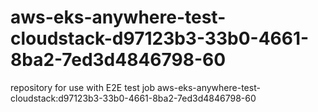 # aws-eks-anywhere-test-cloudstack-d97123b3-33b0-4661-8ba2-7ed3d4846798-60
repository for use with E2E test job aws-eks-anywhere-test-cloudstack:d97123b3-33b0-4661-8ba2-7ed3d4846798-60
